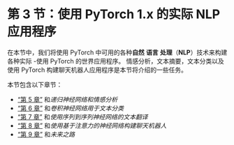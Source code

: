 # 第 3 节：使用 PyTorch 1.x 的实际 NLP 应用程序

在本节中，我们将使用 PyTorch 中可用的各种**自然** **语言** **处理**（**NLP**）技术来构建各种实际 -使用 PyTorch 的世界应用程序。 情感分析，文本摘要，文本分类以及使用 PyTorch 构建聊天机器人应用程序是本节将介绍的一些任务。

本节包含以下章节：

*   [“第 5 章”](../Text/5.html#_idTextAnchor092) 和*递归神经网络和情感分析*
*   [“第 6 章”](../Text/6.html#_idTextAnchor112) 和*卷积神经网络用于文本分类*
*   [“第 7 章”](../Text/7.html#_idTextAnchor124) 和*使用序列到序列神经网络的文本翻译*
*   [“第 8 章”](../Text/8.html#_idTextAnchor139) 和*使用基于注意力的神经网络构建聊天机器人*
*   [“第 9 章”](../Text/9.html#_idTextAnchor156) 和*未来之路*